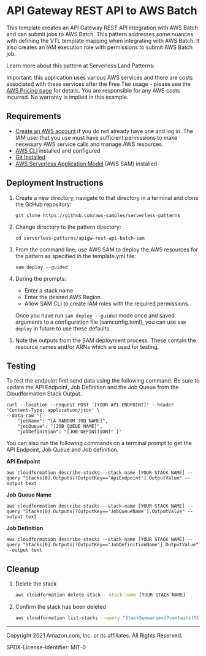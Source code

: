# API Gateway REST API to AWS Batch

This template creates an API Gateway REST API integration with AWS Batch and can submit jobs to AWS Batch. This pattern addresses some nuances with defining the VTL template mapping when integrating with AWS Batch. It also creates an IAM execution role with permissions to submit AWS Batch job.

Learn more about this pattern at Serverless Land Patterns: 


Important: this application uses various AWS services and there are costs associated with these services after the Free Tier usage - please see the [AWS Pricing page](https://aws.amazon.com/pricing/) for details. You are responsible for any AWS costs incurred. No warranty is implied in this example.

## Requirements

* [Create an AWS account](https://portal.aws.amazon.com/gp/aws/developer/registration/index.html) if you do not already have one and log in. The IAM user that you use must have sufficient permissions to make necessary AWS service calls and manage AWS resources.
* [AWS CLI](https://docs.aws.amazon.com/cli/latest/userguide/install-cliv2.html) installed and configured
* [Git Installed](https://git-scm.com/book/en/v2/Getting-Started-Installing-Git)
* [AWS Serverless Application Model](https://docs.aws.amazon.com/serverless-application-model/latest/developerguide/serverless-sam-cli-install.html) (AWS SAM) installed

## Deployment Instructions

1. Create a new directory, navigate to that directory in a terminal and clone the GitHub repository:
    ``` 
    git clone https://github.com/aws-samples/serverless-patterns
    ```
1. Change directory to the pattern directory:
    ```
    cd serverless-patterns/apigw-rest-api-batch-sam
    ```
1. From the command line, use AWS SAM to deploy the AWS resources for the pattern as specified in the template.yml file:
    ```
    sam deploy --guided
    ```
1. During the prompts:
    * Enter a stack name
    * Enter the desired AWS Region
    * Allow SAM CLI to create IAM roles with the required permissions.

    Once you have run `sam deploy --guided` mode once and saved arguments to a configuration file (samconfig.toml), you can use `sam deploy` in future to use these defaults.

1. Note the outputs from the SAM deployment process. These contain the resource names and/or ARNs which are used for testing.

## Testing

To test the endpoint first send data using the following command. Be sure to update the API Endpoint, Job Definition and the Job Queue from the Cloudformation Stack Output.

```
curl --location --request POST '[YOUR API ENDPOINT]' --header 'Content-Type: application/json' \
--data-raw '{
    "jobName": "[A RANDOM JOB NAME]", 
    "jobQueue": "[JOB QUEUE NAME]", 
    "jobDefinition": "[JOB DEFINITION]" }'
```

You can also run the following commands on a terminal prompt to get the API Endpoint, Job Queue and Job definition.

**API Endpoint**
```
aws cloudformation describe-stacks --stack-name [YOUR STACK NAME] --query "Stacks[0].Outputs[?OutputKey=='ApiEndpoint'].OutputValue" --output text
```

**Job Queue Name**
```
aws cloudformation describe-stacks --stack-name [YOUR STACK NAME] --query "Stacks[0].Outputs[?OutputKey=='JobQueueName'].OutputValue" --output text
```

**Job Definition**
```
aws cloudformation describe-stacks --stack-name [YOUR STACK NAME] --query "Stacks[0].Outputs[?OutputKey=='JobDefinitionName'].OutputValue" --output text
```


## Cleanup
 
1. Delete the stack
    ```bash
    aws cloudformation delete-stack --stack-name [YOUR STACK NAME]
    ```
1. Confirm the stack has been deleted
    ```bash
    aws cloudformation list-stacks --query "StackSummaries[?contains(StackName,'[YOUR STACK NAME]')].StackStatus"
    ```
----
Copyright 2021 Amazon.com, Inc. or its affiliates. All Rights Reserved.

SPDX-License-Identifier: MIT-0